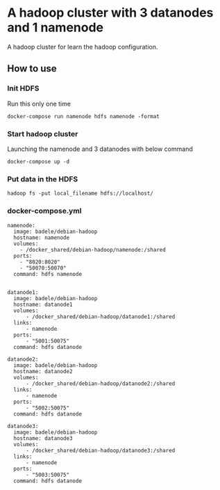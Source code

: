 # A hadoop cluster with 3 datanodes and 1 namenode

A hadoop cluster for learn the hadoop configuration.

## How to use

### Init HDFS

Run this only one time

    docker-compose run namenode hdfs namenode -format

### Start hadoop cluster

Launching the namenode and 3 datanodes with below command

    docker-compose up -d

### Put data in the HDFS

    hadoop fs -put local_filename hdfs://localhost/

### docker-compose.yml

    namenode:
      image: badele/debian-hadoop
      hostname: namenode
      volumes:
        - /docker_shared/debian-hadoop/namenode:/shared
      ports:
        - "8020:8020"
        - "50070:50070"
      command: hdfs namenode


    datanode1:
      image: badele/debian-hadoop
      hostname: datanode1
      volumes:
          - /docker_shared/debian-hadoop/datanode1:/shared
      links:
          - namenode
      ports:
          - "5001:50075"
      command: hdfs datanode

    datanode2:
      image: badele/debian-hadoop
      hostname: datanode2
      volumes:
          - /docker_shared/debian-hadoop/datanode2:/shared
      links:
          - namenode
      ports:
          - "5002:50075"
      command: hdfs datanode

    datanode3:
      image: badele/debian-hadoop
      hostname: datanode3
      volumes:
          - /docker_shared/debian-hadoop/datanode3:/shared
      links:
          - namenode
      ports:
          - "5003:50075"
      command: hdfs datanode

